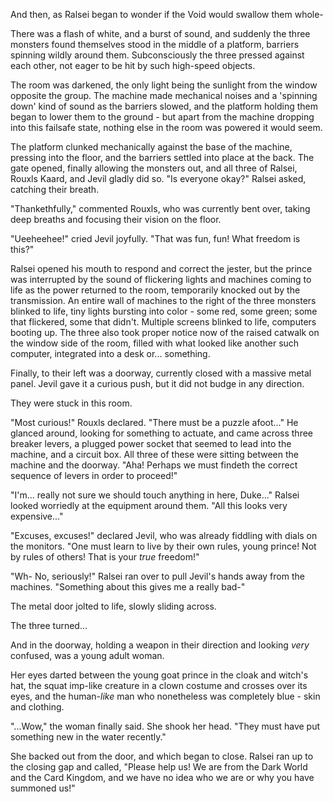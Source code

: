 And then, as Ralsei began to wonder if the Void would swallow them whole-

There was a flash of white, and a burst of sound, and suddenly the three monsters found themselves stood in the middle of a platform, barriers spinning wildly around them. Subconsciously the three pressed against each other, not eager to be hit by such high-speed objects.

The room was darkened, the only light being the sunlight from the window opposite the group. The machine made mechanical noises and a 'spinning down' kind of sound as the barriers slowed, and the platform holding them began to lower them to the ground - but apart from the machine dropping into this failsafe state, nothing else in the room was powered it would seem.

The platform clunked mechanically against the base of the machine, pressing into the floor, and the barriers settled into place at the back. The gate opened, finally allowing the monsters out, and all three of Ralsei, Rouxls Kaard, and Jevil gladly did so. "Is everyone okay?" Ralsei asked, catching their breath.

"Thankethfully," commented Rouxls, who was currently bent over, taking deep breaths and focusing their vision on the floor.

"Ueeheehee!" cried Jevil joyfully. "That was fun, fun! What freedom is this?"

Ralsei opened his mouth to respond and correct the jester, but the prince was interrupted by the sound of flickering lights and machines coming to life as the power returned to the room, temporarily knocked out by the transmission. An entire wall of machines to the right of the three monsters blinked to life, tiny lights bursting into color - some red, some green; some that flickered, some that didn't. Multiple screens blinked to life, computers booting up. The three also took proper notice now of the raised catwalk on the window side of the room, filled with what looked like another such computer, integrated into a desk or... something.

Finally, to their left was a doorway, currently closed with a massive metal panel. Jevil gave it a curious push, but it did not budge in any direction.

They were stuck in this room.

"Most curious!" Rouxls declared. "There must be a puzzle afoot..." He glanced around, looking for something to actuate, and came across three breaker levers, a plugged power socket that seemed to lead into the machine, and a circuit box. All three of these were sitting between the machine and the doorway. "Aha! Perhaps we must findeth the correct sequence of levers in order to proceed!"

"I'm... really not sure we should touch anything in here, Duke..." Ralsei looked worriedly at the equipment around them. "All this looks very expensive..."

"Excuses, excuses!" declared Jevil, who was already fiddling with dials on the monitors. "One must learn to live by their own rules, young prince! Not by rules of others! That is your *true* freedom!"

"Wh- No, seriously!" Ralsei ran over to pull Jevil's hands away from the machines. "Something about this gives me a really bad-"

The metal door jolted to life, slowly sliding across.

The three turned...

And in the doorway, holding a weapon in their direction and looking *very* confused, was a young adult woman.

Her eyes darted between the young goat prince in the cloak and witch's hat, the squat imp-like creature in a clown costume and crosses over its eyes, and the human-*like* man who nonetheless was completely blue - skin and clothing.

"...Wow," the woman finally said. She shook her head. "They must have put something new in the water recently."

She backed out from the door, and which began to close. Ralsei ran up to the closing gap and called, "Please help us! We are from the Dark World and the Card Kingdom, and we have no idea who we are or why you have summoned us!"
